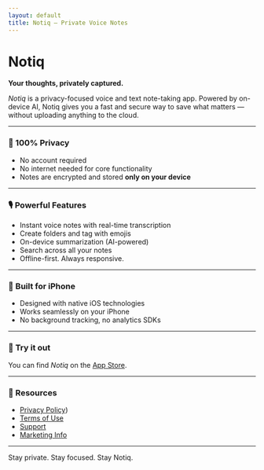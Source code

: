 ```yaml
---
layout: default
title: Notiq – Private Voice Notes
---
```


# Notiq

**Your thoughts, privately captured.**

_Notiq_ is a privacy-focused voice and text note-taking app. Powered by on-device AI, Notiq gives you a fast and secure way to save what matters — without uploading anything to the cloud.

---

### 🔐 100% Privacy

- No account required
- No internet needed for core functionality
- Notes are encrypted and stored **only on your device**

---

### 🎙 Powerful Features

- Instant voice notes with real-time transcription
- Create folders and tag with emojis
- On-device summarization (AI-powered)
- Search across all your notes
- Offline-first. Always responsive.

---

### 📱 Built for iPhone

- Designed with native iOS technologies
- Works seamlessly on your iPhone
- No background tracking, no analytics SDKs

---

### 🚀 Try it out

You can find _Notiq_ on the [App Store](#).

---

### 📄 Resources

- [Privacy Policy](https://github.com/ToriViktoria/notiq-public/edit/main/index.md#:~:text=marketing.md-,privacy,-.md))
- [Terms of Use](/notiq-public/privacy)
- [Support](/notiq-public/support)
- [Marketing Info](/notiq-public/marketing)

---

Stay private. Stay focused. Stay Notiq.
